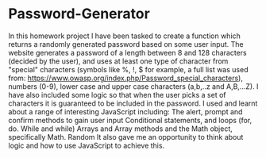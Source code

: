 # Password-Generator
In this homework project I have been tasked to create a function which returns a randomly generated password based on some user input. 
The website generates a password of a length between 8 and 128 characters (decided by the user), and uses at least one type of character from "special" characters (symbols like %, !, $ for example, a full list was used from: https://www.owasp.org/index.php/Password_special_characters), numbers (0-9), lower case and upper case characters (a,b,..z and A,B,...Z). 
I have also included some logic so that when the user picks a set of characters it is guaranteed to be included in the password.  I used and learnt about a range of interesting JavaScript including:  The alert, prompt and confirm methods to gain user input Conditional statements, and loops (for, do. While and while) Arrays and Array methods and the Math object, specifically Math. Random It also gave me an opportunity to think about logic and how to use JavaScript to achieve this.
